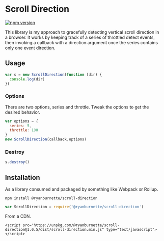 # Scroll Direction

[![npm version](https://badge.fury.io/js/%40ryanburnette%2Fscroll-direction.svg)](https://badge.fury.io/js/%40ryanburnette%2Fscroll-direction)

This library is my approach to gracefully detecting vertical scroll direction
in a browser. It works by keeping track of a series of throttled detect events,
then invoking a callback with a direction argument once the series contains
only one event direction.

## Usage

```javascript
var s = new ScrollDirection(function (dir) {
  console.log(dir)
})
```

### Options

There are two options, series and throttle. Tweak the options to get the
desired behavior.

```javascript
var options = {
  series: 5,
  throttle: 100
}
new ScrollDirection(callback,options)
```

### Destroy

```javascript
s.destroy()
```

## Installation

As a library consumed and packaged by something like Webpack or Rollup.

```
npm install @ryanburnette/scroll-direction
```

```javascript
var ScrollDirection = require('@ryanburnette/scroll-direction')
```

From a CDN.

```
<script src="https://unpkg.com/@ryanburnette/scroll-direction@1.0.5/dist/scroll-direction.min.js" type="text/javascript"></script>
```
